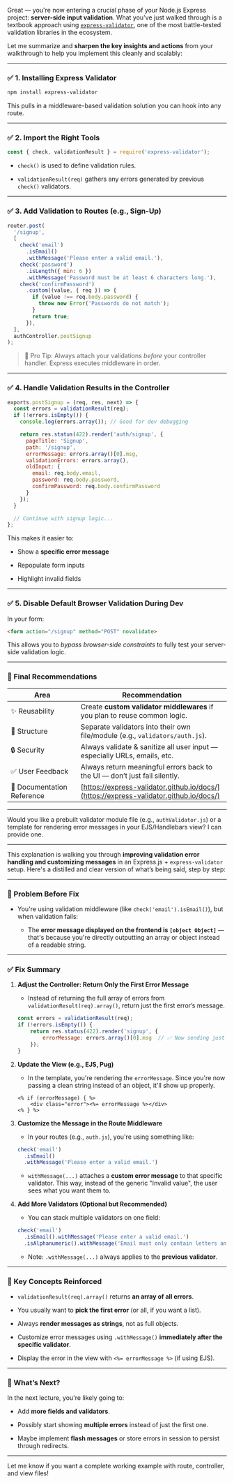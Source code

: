 Great — you're now entering a crucial phase of your Node.js Express project: **server-side input validation**. What you've just walked through is a textbook approach using [`express-validator`](https://express-validator.github.io/docs/), one of the most battle-tested validation libraries in the ecosystem.

Let me summarize and **sharpen the key insights and actions** from your walkthrough to help you implement this cleanly and scalably:

---

### ✅ 1. **Installing Express Validator**

```bash
npm install express-validator
```

This pulls in a middleware-based validation solution you can hook into any route.

---

### ✅ 2. **Import the Right Tools**

```js
const { check, validationResult } = require('express-validator');
```

- `check()` is used to define validation rules.
    
- `validationResult(req)` gathers any errors generated by previous `check()` validators.
    

---

### ✅ 3. **Add Validation to Routes (e.g., Sign-Up)**

```js
router.post(
  '/signup',
  [
    check('email')
      .isEmail()
      .withMessage('Please enter a valid email.'),
    check('password')
      .isLength({ min: 6 })
      .withMessage('Password must be at least 6 characters long.'),
    check('confirmPassword')
      .custom((value, { req }) => {
        if (value !== req.body.password) {
          throw new Error('Passwords do not match');
        }
        return true;
      }),
  ],
  authController.postSignup
);
```

> 🧠 Pro Tip: Always attach your validations _before_ your controller handler. Express executes middleware in order.

---

### ✅ 4. **Handle Validation Results in the Controller**

```js
exports.postSignup = (req, res, next) => {
  const errors = validationResult(req);
  if (!errors.isEmpty()) {
    console.log(errors.array()); // Good for dev debugging

    return res.status(422).render('auth/signup', {
      pageTitle: 'Signup',
      path: '/signup',
      errorMessage: errors.array()[0].msg,
      validationErrors: errors.array(),
      oldInput: {
        email: req.body.email,
        password: req.body.password,
        confirmPassword: req.body.confirmPassword
      }
    });
  }

  // Continue with signup logic...
};
```

This makes it easier to:

- Show a **specific error message**
    
- Repopulate form inputs
    
- Highlight invalid fields
    

---

### ✅ 5. **Disable Default Browser Validation During Dev**

In your form:

```html
<form action="/signup" method="POST" novalidate>
```

This allows you to _bypass browser-side constraints_ to fully test your server-side validation logic.

---

### 🧠 Final Recommendations

|Area|Recommendation|
|---|---|
|✨ Reusability|Create **custom validator middlewares** if you plan to reuse common logic.|
|📐 Structure|Separate validators into their own file/module (e.g., `validators/auth.js`).|
|🔒 Security|Always validate & sanitize all user input — especially URLs, emails, etc.|
|✅ User Feedback|Always return meaningful errors back to the UI — don’t just fail silently.|
|📖 Documentation Reference|[https://express-validator.github.io/docs/](https://express-validator.github.io/docs/)|

---

Would you like a prebuilt validator module file (e.g., `authValidator.js`) or a template for rendering error messages in your EJS/Handlebars view? I can provide one.

---

This explanation is walking you through **improving validation error handling and customizing messages** in an Express.js + `express-validator` setup. Here's a distilled and clear version of what’s being said, step by step:

---

### 🧪 Problem Before Fix

- You're using validation middleware (like `check('email').isEmail()`), but when validation fails:
    
    - The **error message displayed on the frontend is `[object Object]`** — that's because you're directly outputting an array or object instead of a readable string.
        

---

### ✅ Fix Summary

1. **Adjust the Controller: Return Only the First Error Message**
    
    - Instead of returning the full array of errors from `validationResult(req).array()`, return just the first error’s message.
        
    
    ```js
    const errors = validationResult(req);
    if (!errors.isEmpty()) {
        return res.status(422).render('signup', {
            errorMessage: errors.array()[0].msg  // ✅ Now sending just the first error message
        });
    }
    ```
    
2. **Update the View (e.g., EJS, Pug)**
    
    - In the template, you're rendering the `errorMessage`. Since you're now passing a clean string instead of an object, it'll show up properly.
        
    
    ```ejs
    <% if (errorMessage) { %>
        <div class="error"><%= errorMessage %></div>
    <% } %>
    ```
    
3. **Customize the Message in the Route Middleware**
    
    - In your routes (e.g., `auth.js`), you're using something like:
        
    
    ```js
    check('email')
      .isEmail()
      .withMessage('Please enter a valid email.')
    ```
    
    - `withMessage(...)` attaches a **custom error message** to that specific validator. This way, instead of the generic "Invalid value", the user sees what you want them to.
        
4. **Add More Validators (Optional but Recommended)**
    
    - You can stack multiple validators on one field:
        
    
    ```js
    check('email')
      .isEmail().withMessage('Please enter a valid email.')
      .isAlphanumeric().withMessage('Email must only contain letters and numbers.')
    ```
    
    - Note: `.withMessage(...)` always applies to the **previous validator**.
        

---

### 🧠 Key Concepts Reinforced

- `validationResult(req).array()` returns **an array of all errors**.
    
- You usually want to **pick the first error** (or all, if you want a list).
    
- Always **render messages as strings**, not as full objects.
    
- Customize error messages using `.withMessage()` **immediately after the specific validator**.
    
- Display the error in the view with `<%= errorMessage %>` (if using EJS).
    

---

### 🔄 What’s Next?

In the next lecture, you're likely going to:

- Add **more fields and validators**.
    
- Possibly start showing **multiple errors** instead of just the first one.
    
- Maybe implement **flash messages** or store errors in session to persist through redirects.
    

---

Let me know if you want a complete working example with route, controller, and view files!
